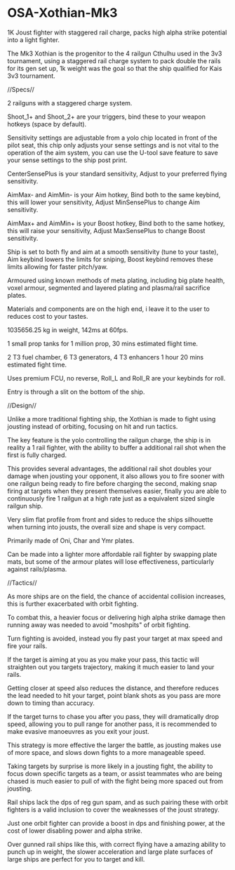 # OSA-Xothian-Mk3
1K Joust fighter with staggered rail charge, packs high alpha strike potential into a light fighter.

The Mk3 Xothian is the progenitor to the 4 railgun Cthulhu used in the 3v3 tournament, using a staggered rail charge system to pack double the rails for its gen set up, 1k weight was the goal so that the ship qualified for Kais 3v3 tournament.

//Specs//

2 railguns with a staggered charge system.

Shoot_1+ and Shoot_2+ are your triggers, bind these to your weapon hotkeys (space by default).

Sensitivity settings are adjustable from a yolo chip located in front of the pilot seat, this chip only adjusts your sense settings and is not vital to the operation of the aim system, you can use the U-tool save feature to save your sense settings to the ship post print.

CenterSensePlus is your standard sensitivity, Adjust to your preferred flying sensitivity.

AimMax- and AimMin- is your Aim hotkey, Bind both to the same keybind, this will lower your sensitivity, Adjust MinSensePlus to change Aim sensitivity.

AimMax+ and AimMin+ is your Boost hotkey, Bind both to the same hotkey, this will raise your sensitivity, Adjust MaxSensePlus to change Boost sensitivity.

Ship is set to both fly and aim at a smooth sensitivity (tune to your taste), Aim keybind lowers the limits for sniping, Boost keybind removes these limits allowing for faster pitch/yaw.

Armoured using known methods of meta plating, including big plate health, voxel armour, segmented and layered plating and plasma/rail sacrifice plates.

Materials and components are on the high end, i leave it to the user to reduces cost to your tastes.

1035656.25 kg in weight, 142ms at 60fps.

1 small prop tanks for 1 million prop, 30 mins estimated flight time.

2 T3 fuel chamber, 6 T3 generators, 4 T3 enhancers 1 hour 20 mins estimated fight time.

Uses premium FCU, no reverse, Roll_L and Roll_R are your keybinds for roll.

Entry is through a slit on the bottom of the ship.

//Design//

Unlike a more traditional fighting ship, the Xothian is made to fight using jousting instead of orbiting, focusing on hit and run tactics.

The key feature is the yolo controlling the railgun charge, the ship is in reality a 1 rail fighter, with the ability to buffer a additional rail shot when the first is fully charged.

This provides several advantages, the additional rail shot doubles your damage when jousting your opponent, it also allows you to fire sooner with one railgun being ready to fire before charging the second, making snap firing at targets when they present themselves easier, finally you are able to continuously fire 1 railgun at a high rate just as a equivalent sized single railgun ship.

Very slim flat profile from front and sides to reduce the ships silhouette when turning into jousts, the overall size and shape is very compact.

Primarily made of Oni, Char and Ymr plates.

Can be made into a lighter more affordable rail fighter by swapping plate mats, but some of the armour plates will lose effectiveness, particularly against rails/plasma.

//Tactics//

As more ships are on the field, the chance of accidental collision increases, this is further exacerbated with orbit fighting.

To combat this, a heavier focus or delivering high alpha strike damage then running away was needed to avoid "moshpits" of orbit fighting.

Turn fighting is avoided, instead you fly past your target at max speed and fire your rails.

If the target is aiming at you as you make your pass, this tactic will straighten out you targets trajectory, making it much easier to land your rails.

Getting closer at speed also reduces the distance, and therefore reduces the lead needed to hit your target, point blank shots as you pass are more down to timing than accuracy.

If the target turns to chase you after you pass, they will dramatically drop speed, allowing you to pull range for another pass, it is recommended to make evasive manoeuvres as you exit your joust.

This strategy is more effective the larger the battle, as jousting makes use of more space, and slows down fights to a more manageable speed.

Taking targets by surprise is more likely in a jousting fight, the ability to focus down specific targets as a team, or assist teammates who are being chased is much easier to pull of with the fight being more spaced out from jousting.

Rail ships lack the dps of reg gun spam, and as such pairing these with orbit fighters is a valid inclusion to cover the weaknesses of the joust strategy.

Just one orbit fighter can provide a boost in dps and finishing power, at the cost of lower disabling power and alpha strike.

Over gunned rail ships like this, with correct flying have a amazing ability to punch up in weight, the slower acceleration and large plate surfaces of large ships are perfect for you to target and kill.
